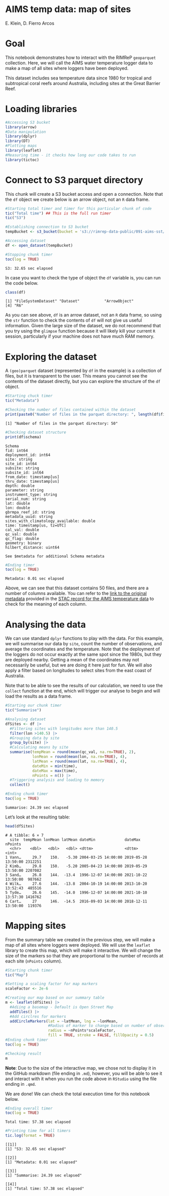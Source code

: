 # AIMS temp data: map of sites
E. Klein, D. Fierro Arcos

# Goal

This notebook demonstrates how to interact with the RIMReP `geoparquet`
collection. Here, we will call the AIMS water temperature logger data to
make a map of all sites where loggers have been deployed.

This dataset includes sea temperature data since 1980 for tropical and
subtropical coral reefs around Australia, including sites at the Great
Barrier Reef.

# Loading libraries

``` r
#Accessing S3 bucket
library(arrow)
#Data manipulation
library(dplyr)
library(DT)
#Plotting maps
library(leaflet)
#Measuring time - it checks how long our code takes to run
library(tictoc)
```

# Connect to S3 parquet directory

This chunk will create a S3 bucket access and open a connection. Note
that the `df` object we create below is an arrow object, not an `R` data
frame.

``` r
#Starting total timer and timer for this particular chunk of code
tic("Total time") ## This is the full run timer
tic("S3")

#Establishing connection to S3 bucket
tempBucket <- s3_bucket(bucket = 's3://rimrep-data-public/091-aims-sst/test-50-64-spatialpart')

#Accessing dataset
df <- open_dataset(tempBucket)

#Stopping chunk timer
toc(log = TRUE)
```

    S3: 32.65 sec elapsed

In case you want to check the type of object the `df` variable is, you
can run the code below.

``` r
class(df)
```

    [1] "FileSystemDataset" "Dataset"           "ArrowObject"      
    [4] "R6"               

As you can see above, `df` is an arrow dataset, not an `R` data frame,
so using the `str` function to check the contents of `df` will not give
us useful information. Given the large size of the dataset, we do not
recommend that you try using the `glimpse` function because it will
likely kill your current `R` session, particularly if your machine does
not have much RAM memory.

# Exploring the dataset

A `(geo)parquet` dataset (represented by `df` in the example) is a
collection of files, but it is transparent to the user. This means you
cannot see the contents of the dataset directly, but you can explore the
structure of the `df` object.

``` r
#Starting chuck timer
tic("Metadata")

#Checking the number of files contained within the dataset
print(paste0("Number of files in the parquet directory: ", length(df$files)))
```

    [1] "Number of files in the parquet directory: 50"

``` r
#Checking dataset structure
print(df$schema)
```

    Schema
    fid: int64
    deployment_id: int64
    site: string
    site_id: int64
    subsite: string
    subsite_id: int64
    from_date: timestamp[us]
    thru_date: timestamp[us]
    depth: double
    parameter: string
    instrument_type: string
    serial_num: string
    lat: double
    lon: double
    gbrmpa_reef_id: string
    metadata_uuid: string
    sites_with_climatology_available: double
    time: timestamp[us, tz=UTC]
    cal_val: double
    qc_val: double
    qc_flag: double
    geometry: binary
    hilbert_distance: uint64

    See $metadata for additional Schema metadata

``` r
#Ending timer
toc(log = TRUE)
```

    Metadata: 0.01 sec elapsed

Above, we can see that this dataset contains 50 files, and there are a
number of columns available. You can refer to the [link to the original
metadata](https://apps.aims.gov.au/metadata/view/4a12a8c0-c573-11dc-b99b-00008a07204e)
provided in the [STAC record for the AIMS temperature
data](https://stac.staging.reefdata.io/browser/collections/aims-oceanography/items/aims-sst)
to check for the meaning of each column.

# Analysing the data

We can use standard `dplyr` functions to play with the data. For this
example, we will summarise our data by `site`, count the number of
observations, and average the coordinates and the temperature. Note that
the deployment of the loggers do not occur exactly at the same spot
since the 1980s, but they are deployed nearby. Getting a mean of the
coordinates may not necessarily be useful, but we are doing it here just
for fun. We will also apply a filter based on longitudes to select sites
from the east coast of Australia.

Note that to be able to see the results of our calculation, we need to
use the `collect` function at the end, which will trigger our analyse to
begin and will load the results as a data frame.

``` r
#Starting our chunk timer
tic("Summarise")

#Analysing dataset
dfSites <- df |> 
  #Filtering sites with longitudes more than 140.5
  filter(lon >140.5) |> 
  #Grouping data by site
  group_by(site) |> 
  #Calculating means by site
  summarise(tempMean = round(mean(qc_val, na.rm=TRUE), 2),
            lonMean = round(mean(lon, na.rm=TRUE), 4),
            latMean = round(mean(lat, na.rm=TRUE), 4),
            dateMin = min(time), 
            dateMax = max(time),
            nPoints = n()) |> 
  #Triggering analysis and loading to memory
  collect()

#Ending chunk timer
toc(log = TRUE)
```

    Summarise: 24.39 sec elapsed

Let’s look at the resulting table:

``` r
head(dfSites)
```

    # A tibble: 6 × 7
      site  tempMean lonMean latMean dateMin             dateMax             nPoints
      <chr>    <dbl>   <dbl>   <dbl> <dttm>              <dttm>                <int>
    1 Vann…     29.7    150.   -5.30 2004-03-25 14:00:00 2019-05-28 13:50:00 2312251
    2 Kimb…     29.8    150.   -5.20 2005-04-23 14:00:00 2019-05-29 13:50:00 2207082
    3 Sand…     26.8    144.  -13.4  1996-12-07 14:00:00 2021-10-22 13:50:00  987662
    4 Wilk…     27.6    144.  -13.8  2004-10-19 14:00:00 2013-10-20 13:52:43  485516
    5 Tyde…     26.6    145.  -14.0  1996-12-07 14:00:00 2021-10-10 13:57:30 1416762
    6 Cart…     27      146.  -14.5  2016-09-03 14:00:00 2018-12-11 13:50:00  119376

# Mapping sites

From the summary table we created in the previous step, we will make a
map of all sites where loggers were deployed. We will use the `leaflet`
library to create this map, which will make it interactive. We will
change the size of the markers so that they are proportional to the
number of records at each site (`nPoints` column).

``` r
#Starting chunk timer
tic("Map")

#Setting a scaling factor for map markers
scaleFactor <- 2e-6

#Creating our map based on our summary table
m <- leaflet(dfSites) |> 
  #Adiing a basemap - Default is Open Street Map
  addTiles() |> 
  #Add circlres for markers
  addCircleMarkers(lat = ~latMean, lng = ~lonMean, 
                   #Radius of marker to change based on number of observations
                   radius = ~nPoints*scaleFactor, 
                   fill = TRUE, stroke = FALSE, fillOpacity = 0.5)
#Ending chunk timer
toc(log = TRUE)

#Checking result
m
```

**Note**: Due to the size of the interactive map, we chose not to
display it in the GitHub markdown (file ending in `.md`), however, you
will be able to see it and interact with it when you run the code above
in `RStudio` using the file ending in `.qmd`.

We are done! We can check the total execution time for this notebook
below.

``` r
#Ending overall timer
toc(log = TRUE)
```

    Total time: 57.38 sec elapsed

``` r
#Printing time for all timers
tic.log(format = TRUE)
```

    [[1]]
    [1] "S3: 32.65 sec elapsed"

    [[2]]
    [1] "Metadata: 0.01 sec elapsed"

    [[3]]
    [1] "Summarise: 24.39 sec elapsed"

    [[4]]
    [1] "Total time: 57.38 sec elapsed"
